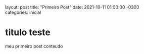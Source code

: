layout: post
title: "Primeiro Post"
date: 2021-10-11 01:00:00 -0300
categories: inicial

# titulo teste

meu primeiro post conteudo